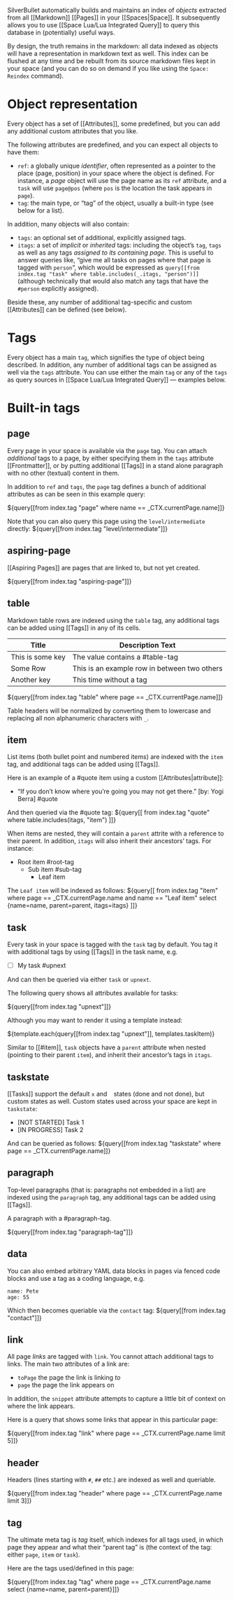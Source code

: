 SilverBullet automatically builds and maintains an index of _objects_ extracted from all [[Markdown]] [[Pages]] in your [[Spaces|Space]]. It subsequently allows you to use [[Space Lua/Lua Integrated Query]] to query this database in (potentially) useful ways.

By design, the truth remains in the markdown: all data indexed as objects will have a representation in markdown text as well. This index can be flushed at any time and be rebuilt from its source markdown files kept in your space (and you can do so on demand if you like using the `Space: Reindex` command).

# Object representation
Every object has a set of [[Attributes]], some predefined, but you can add any additional custom attributes that you like.

The following attributes are predefined, and you can expect all objects to have them:
* `ref`: a globally unique _identifier_, often represented as a pointer to the place (page, position) in your space where the object is defined. For instance, a _page_ object will use the page name as its `ref` attribute, and a `task` will use `page@pos` (where `pos` is the location the task appears in `page`).
* `tag`: the main type, or “tag” of the object, usually a built-in type (see below for a list).

In addition, many objects will also contain:
* `tags`: an optional set of additional, explicitly assigned tags.
* `itags`: a set of _implicit_ or _inherited_ tags: including the object’s `tag`, `tags` as well as any tags _assigned to its containing page_. This is useful to answer queries like, “give me all tasks on pages where that page is tagged with `person`“, which would be expressed as `query[[from index.tag "task" where table.includes(_.itags, "person")]]` (although technically that would also match any tags that have the `#person` explicitly assigned).

Beside these, any number of additional tag-specific and custom [[Attributes]] can be defined (see below).

# Tags
Every object has a main `tag`, which signifies the type of object being described. In addition, any number of additional tags can be assigned as well via the `tags` attribute. You can use either the main `tag` or any of the `tags` as query sources in [[Space Lua/Lua Integrated Query]] — examples below.

# Built-in tags
## page
Every page in your space is available via the `page` tag. You can attach _additional_ tags to a page, by either specifying them in the `tags` attribute [[Frontmatter]], or by putting additional [[Tags]] in a stand alone paragraph with no other (textual) content in them.

In addition to `ref` and `tags`, the `page` tag defines a bunch of additional attributes as can be seen in this example query:

${query[[from index.tag "page" where name == _CTX.currentPage.name]]}

Note that you can also query this page using the `level/intermediate` directly:
${query[[from index.tag "level/intermediate"]]}

## aspiring-page
[[Aspiring Pages]] are pages that are linked to, but not yet created.

${query[[from index.tag "aspiring-page"]]}

## table
Markdown table rows are indexed using the `table` tag, any additional tags can be added using [[Tags]] in any of its cells.

| Title | Description Text |
| --- | ----- |
| This is some key | The value contains a #table-tag |
| Some Row | This is an example row in between two others |
| Another key | This time without a tag |

${query[[from index.tag "table" where page == _CTX.currentPage.name]]}

Table headers will be normalized by converting them to lowercase and replacing all non alphanumeric characters with `_`.

## item
List items (both bullet point and numbered items) are indexed with the `item` tag, and additional tags can be added using [[Tags]].

Here is an example of a #quote item using a custom [[Attributes|attribute]]:

* “If you don’t know where you’re going you may not get there.” [by: Yogi Berra] #quote

And then queried via the #quote tag:
${query[[
  from index.tag "quote"
  where table.includes(itags, "item")
]]}

When items are nested, they will contain a `parent` attrite with a reference to their parent. In addition, `itags` will also inherit their ancestors’ tags. For instance:

* Root item #root-tag
  * Sub item #sub-tag
    * Leaf item

The `Leaf item` will be indexed as follows:
${query[[
  from index.tag "item"
  where page == _CTX.currentPage.name
  and name == "Leaf item"
  select {name=name, parent=parent, itags=itags}
]]}

## task
Every task in your space is tagged with the `task` tag by default. You tag it with additional tags by using [[Tags]] in the task name, e.g.

* [ ] My task #upnext 

And can then be queried via either `task` or `upnext`. 

The following query shows all attributes available for tasks:

${query[[from index.tag "upnext"]]}

Although you may want to render it using a template instead:

${template.each(query[[from index.tag "upnext"]], templates.taskItem)}

Similar to [[#item]], `task` objects have a `parent` attribute when nested (pointing to their parent `item`), and inherit their ancestor’s tags in `itags`.

## taskstate
[[Tasks]] support the default `x` and ` ` states (done and not done), but custom states as well. Custom states used across your space are kept in `taskstate`:

* [NOT STARTED] Task 1
* [IN PROGRESS] Task 2

And can be queried as follows:
${query[[from index.tag "taskstate" where page == _CTX.currentPage.name]]}

## paragraph
Top-level paragraphs (that is: paragraphs not embedded in a list) are indexed using the `paragraph` tag, any additional tags can be added using [[Tags]].

A paragraph with a #paragraph-tag.

${query[[from index.tag "paragraph-tag"]]}

## data
You can also embed arbitrary YAML data blocks in pages via fenced code blocks and use a tag as a coding language, e.g.

```#contact
name: Pete
age: 55
```

Which then becomes queriable via the `contact` tag:
${query[[from index.tag "contact"]]}

## link
All page _links_ are tagged with `link`. You cannot attach additional tags to links. The main two attributes of a link are:

* `toPage` the page the link is linking _to_
* `page` the page the link appears on

In addition, the `snippet` attribute attempts to capture a little bit of context on where the link appears.

Here is a query that shows some links that appear in this particular page:

${query[[from index.tag "link" where page == _CTX.currentPage.name limit 5]]}

## header
Headers (lines starting with `#`, `##` etc.) are indexed as well and queriable.

${query[[from index.tag "header" where page == _CTX.currentPage.name limit 3]]}

## tag
The ultimate meta tag is _tag_ itself, which indexes for all tags used, in which page they appear and what their “parent tag” is (the context of the tag: either `page`, `item` or `task`).

Here are the tags used/defined in this page:

${query[[from index.tag "tag" where page == _CTX.currentPage.name select {name=name, parent=parent}]]}
